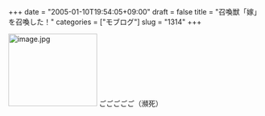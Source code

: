+++
date = "2005-01-10T19:54:05+09:00"
draft = false
title = "召喚獣「嫁」を召喚した！"
categories = ["モブログ"]
slug = "1314"
+++

<img src="http://ieiriblog.jugem.cc/?image=4106" class="pict" width="176" height="144" alt="image.jpg" />
ごごごごご（瀕死）
